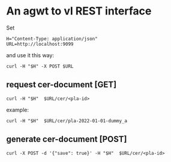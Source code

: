 # An agwt to vl REST interface

Set

```shell
H="Content-Type: application/json"
URL=http://localhost:9099
```

and use it this way:

```shell
curl -H "$H" -X POST $URL
```

## request cer-document [GET]

```shell
curl -H "$H"  $URL/cer/<pla-id>
```

example:


```shell
curl -H "$H"  $URL/cer/pla-2022-01-01-dummy_a
```


## generate cer-document [POST]

```shell
curl -X POST -d '{"save": true}' -H "$H"  $URL/cer/<pla-id>
```

